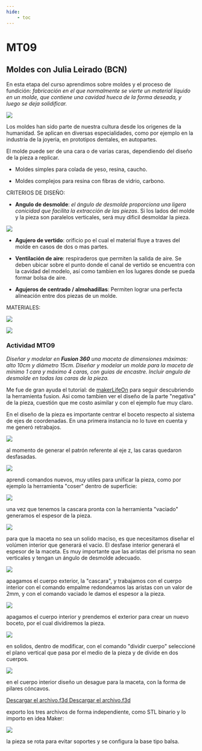 ```yaml
---
hide:
    - toc
---
```


# MT09
## Moldes con Julia Leirado (BCN)
En esta etapa del curso aprendimos sobre moldes y el proceso de
fundición: *fabricación en el que normalmente se vierte un material líquido en un molde, que contiene una cavidad hueca de la forma deseada, y luego se deja solidificar.* 

![](../images/MT09/1.JPG) 

Los moldes han sido parte de nuestra cultura desde los origenes de la humanidad. Se aplican en diversas especialidades, como por ejemplo en la industria de la joyeria, en prototipos dentales, en autopartes.  

El molde puede ser de una cara o de varias caras, dependiendo del diseño de la pieza a replicar.

- Moldes simples para colada de yeso, resina, caucho.

- Moldes complejos para resina con fibras de vidrio, carbono.

CRITERIOS DE DISEÑO:

- **Angulo de desmolde**: *el ángulo de desmolde proporciona una ligera conicidad que facilita la extracción de las piezas*.
Si los lados del molde y la pieza son paralelos verticales, será muy dificil desmoldar la pieza. 

![](../images/MT09/2.JPG) 

- **Agujero de vertido**: orificio po el cual el material fluye a traves del molde en casos de dos o mas partes. 

- **Ventilación de aire**: respiraderos que permiten la salida de aire.
Se deben ubicar sobre el punto donde el canal de vertido se encuentra con la cavidad del modelo, así como tambien en los lugares donde se pueda formar bolsa de aire. 

- **Agujeros de centrado / almohadillas**: 
Permiten lograr una perfecta alineación entre dos piezas de un molde. 

MATERIALES: 

 ![](../images/MT09/1m.jpg) 

 ![](../images/MT09/2m.jpg) 

### Actividad MTO9

 *Diseñar y modelar en **Fusion 360** una maceta de dimensiones máximas: alto 10cm y diámetro 15cm.
 Diseñar y modelar un molde para la maceta de mínimo 1 cara y máximo 4 caras, con guias de encastre. 
 Incluir angulo de desmolde en todas las caras de la pieza.*

Me fue de gran ayuda el tutorial:
de [makerLifeOn](https://www.youtube.com/watch?v=gVrJOnB1VHU)
para seguir descubriendo la herramienta fusion. Asi como tambien ver el diseño de la parte "negativa" de la pieza, cuestión que me costo asimilar y con el ejemplo fue muy claro.


En el diseño de la pieza es importante centrar el boceto respecto al sistema de ejes de coordenadas. 
En una primera instancia no lo tuve en cuenta y me generó retrabajos.

![](../images/MT09/m1.JPG) 

al momento de generar el patrón referente al eje z, las caras quedaron desfasadas. 

![](../images/MT09/m2.JPG)

aprendi comandos nuevos, muy utiles para unificar la pieza, como por ejemplo la herramienta "coser" dentro de superficie: 

![](../images/MT09/m3.JPG)

una vez que tenemos la cascara pronta con la herramienta "vaciado" generamos el espesor de la pieza.

![](../images/MT09/m4.JPG)

para que la maceta no sea un solido maciso, es que necesitamos diseñar el volúmen interior que generará el vacio. El desfase interior generará el espesor de la maceta. 
Es muy importante que las aristas del prisma no sean verticales y tengan un ángulo de desmolde adecuado. 

![](../images/MT09/m5.JPG)

apagamos el cuerpo exterior, la "cascara", y trabajamos con el cuerpo interior con el comando empalme redondeamos las aristas con un valor de 2mm, y con el comando vaciado le damos el espesor a la pieza.

![](../images/MT09/m6.JPG)

apagamos el cuerpo interior y prendemos el exterior para crear un nuevo boceto, por el cual dividiremos la pieza. 

![](../images/MT09/m7.JPG)

en solidos, dentro de modificar, con el comando "dividir cuerpo" seleccioné el plano vertical que pasa por el medio de la pieza y de divide en dos cuerpos. 

![](../images/MT09/m8.JPG)

en el cuerpo interior diseño un desague para la maceta, con la forma de pilares cóncavos.

<link rel="stylesheet" href="style.css">

<a class="btn" href="/docs/files/maceta final MTO9 CE.f3d" download="modelo maceta.f3d">
   Descargar el archivo.f3d
   </a> 
   
<a href="" download= "C:\Users\User\Desktop\EFDI\cecilia_barran\docs\files\maceta final MTO9 CE.f3d">
 Descargar el archivo.f3d
   </a> 





exporto los tres archivos de forma independiente, como STL binario y lo importo en idea Maker:

![](../images/MT09/m9.JPG)

la pieza se rota para evitar soportes y se configura la base tipo balsa. 


